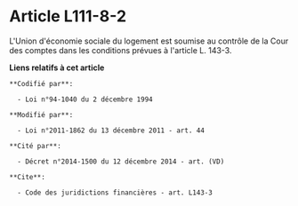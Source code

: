# Article L111-8-2

L'Union d'économie sociale du logement est soumise au contrôle de la Cour des comptes dans les conditions prévues à l'article
L. 143-3.

**Liens relatifs à cet article**

	**Codifié par**:

	  - Loi n°94-1040 du 2 décembre 1994

	**Modifié par**:

	  - Loi n°2011-1862 du 13 décembre 2011 - art. 44

	**Cité par**:

	  - Décret n°2014-1500 du 12 décembre 2014 - art. (VD)

	**Cite**:

	  - Code des juridictions financières - art. L143-3
